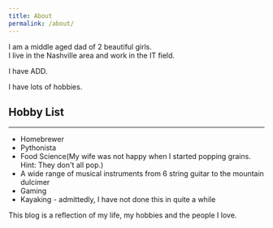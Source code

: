 ```yaml
---
title: About
permalink: /about/
---
```


I am a middle aged dad of 2 beautiful girls.  
I live in the Nashville area and work in the IT field. 

I have ADD.   

I have lots of hobbies.   


## Hobby List
---
- Homebrewer
- Pythonista
- Food Science(My wife was not happy when I started popping grains. Hint: They don't all pop.)
- A wide range of musical instruments from 6 string guitar to the mountain dulcimer
- Gaming
- Kayaking - admittedly, I have not done this in quite a while



This blog is a reflection of my life, my hobbies and the people I love.
